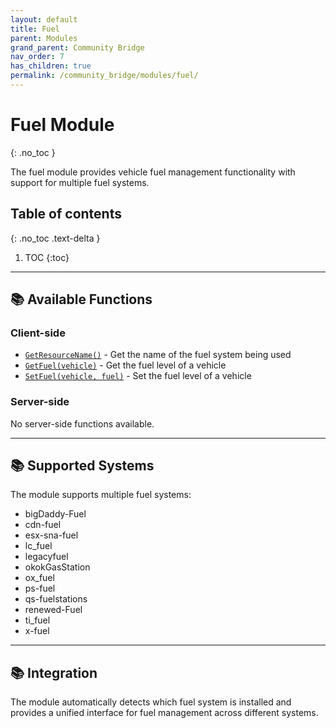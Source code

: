 ```yaml
---
layout: default
title: Fuel
parent: Modules
grand_parent: Community Bridge
nav_order: 7
has_children: true
permalink: /community_bridge/modules/fuel/
---
```


# Fuel Module
{: .no_toc }

The fuel module provides vehicle fuel management functionality with support for multiple fuel systems.

## Table of contents
{: .no_toc .text-delta }

1. TOC
{:toc}

---

## 📚 Available Functions

### Client-side
- [`GetResourceName()`](client.md#getresourcename) - Get the name of the fuel system being used
- [`GetFuel(vehicle)`](client.md#getfuel) - Get the fuel level of a vehicle
- [`SetFuel(vehicle, fuel)`](client.md#setfuel) - Set the fuel level of a vehicle

### Server-side
No server-side functions available.

---

## 📚 Supported Systems

The module supports multiple fuel systems:
- bigDaddy-Fuel
- cdn-fuel
- esx-sna-fuel
- lc_fuel
- legacyfuel
- okokGasStation
- ox_fuel
- ps-fuel
- qs-fuelstations
- renewed-Fuel
- ti_fuel
- x-fuel

---

## 📚 Integration

The module automatically detects which fuel system is installed and provides a unified interface for fuel management across different systems.
